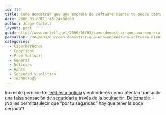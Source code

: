 ```yaml
---
id: 314
title: Cómo demostrar que una empresa de software miente te puede costar 15.000 euros (y a ellos nada)
date: 2006-03-03T11:45:24+00:00
author: Jorge Cortell
layout: post
guid: http://www.cortell.net/2006/03/03/como-demostrar-que-una-empresa-de-software-miente-te-puede-costar-15000-euros-y-a-ellos-nada/
permalink: /2006/03/03/como-demostrar-que-una-empresa-de-software-miente-te-puede-costar-15000-euros-y-a-ellos-nada/
categories:
  - CiberDerechos
  - Copyfight
  - Free Software
  - General
  - Noticias
  - Rants
  - Sociedad y polí­tica
  - Technology
---
```

Increí­ble pero cierto: [leed esta noticia](http://www.hispasec.com/unaaldia/2686) y entenderés cómo intentan transmitir una falsa sensación de seguridad a través de la ocultación. Deleznable. -¡No les permitas decir que &#8220;por tu seguridad&#8221; hay que tener la boca cerrada&#8221;!